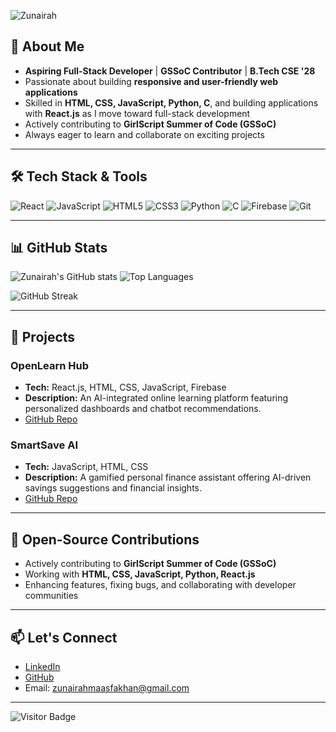 ![Zunairah](https://readme-typing-svg.herokuapp.com?font=Fira+Code&size=30&color=F7DF1E&center=true&vCenter=true&width=600&height=80&lines=Hey+there,+I'm+Zunairah+%F0%9F%91%8B)

## 🚀 About Me

- **Aspiring Full-Stack Developer** | **GSSoC Contributor** | **B.Tech CSE '28**  
- Passionate about building **responsive and user-friendly web applications**  
- Skilled in **HTML, CSS, JavaScript, Python, C**, and building applications with **React.js** as I move toward full-stack development  
- Actively contributing to **GirlScript Summer of Code (GSSoC)**  
- Always eager to learn and collaborate on exciting projects

---

## 🛠 Tech Stack & Tools

![React](https://img.shields.io/badge/-React-61DAFB?style=flat-square&logo=react&logoColor=white)
![JavaScript](https://img.shields.io/badge/-JavaScript-F7DF1E?style=flat-square&logo=javascript&logoColor=black)
![HTML5](https://img.shields.io/badge/-HTML5-E34F26?style=flat-square&logo=html5&logoColor=white)
![CSS3](https://img.shields.io/badge/-CSS3-1572B6?style=flat-square&logo=css3&logoColor=white)
![Python](https://img.shields.io/badge/-Python-3776AB?style=flat-square&logo=python&logoColor=white)
![C](https://img.shields.io/badge/-C-00599C?style=flat-square&logo=c&logoColor=white)
![Firebase](https://img.shields.io/badge/-Firebase-FFCA28?style=flat-square&logo=firebase&logoColor=black)
![Git](https://img.shields.io/badge/-Git-181717?style=flat-square&logo=git&logoColor=white)

---

## 📊 GitHub Stats

![Zunairah's GitHub stats](https://github-readme-stats.vercel.app/api?username=Zunairah-k&show_icons=true&theme=dracula&count_private=true)
![Top Languages](https://github-readme-stats.vercel.app/api/top-langs/?username=Zunairah-k&layout=compact&theme=dracula)

![GitHub Streak](https://github-readme-streak-stats.herokuapp.com/?user=Zunairah-k&theme=dracula)

---

## 🚀 Projects

### OpenLearn Hub
- **Tech:** React.js, HTML, CSS, JavaScript, Firebase
- **Description:** An AI-integrated online learning platform featuring personalized dashboards and chatbot recommendations.
- [GitHub Repo](https://github.com/Zunairah-k/OpenLearn-Hub)

### SmartSave AI
- **Tech:** JavaScript, HTML, CSS
- **Description:** A gamified personal finance assistant offering AI-driven savings suggestions and financial insights.
- [GitHub Repo](https://github.com/Zunairah-k/SmartSave-AI)

---

## 🌱 Open-Source Contributions

- Actively contributing to **GirlScript Summer of Code (GSSoC)**  
- Working with **HTML, CSS, JavaScript, Python, React.js**  
- Enhancing features, fixing bugs, and collaborating with developer communities

---

## 📫 Let's Connect

- [LinkedIn](https://www.linkedin.com/in/zunairah-maasfa-khan5)  
- [GitHub](https://github.com/Zunairah-k)  
- Email: zunairahmaasfakhan@gmail.com

---

![Visitor Badge](https://visitor-badge.laobi.icu/badge?page_id=Zunairah-k)

<!---
Zunairah-k/Zunairah-k is a ✨ special ✨ repository because its `README.md` (this file) appears on your GitHub profile.
You can click the Preview link to take a look at your changes.
--->
